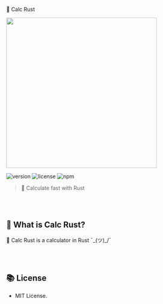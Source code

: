 🦀 Calc Rust

<img src="https://i.imgur.com/l1Q9Sru.jpg" width="400">

![version](https://img.shields.io/badge/Version-1.0.0-brightgreen.svg?style=for-the-badge)
![license](https://img.shields.io/badge/License-MIT-blue.svg?style=for-the-badge)
![npm](https://img.shields.io/badge/Cargo-v1.47-purple.svg?style=for-the-badge)

> 🦀 Calculate fast with Rust

<br><br>

## 🤔 What is Calc Rust?
🦀 Calc Rust is a calculator in Rust ¯\_(ツ)_/¯

<br><br>

## 📚 License
- MIT License.